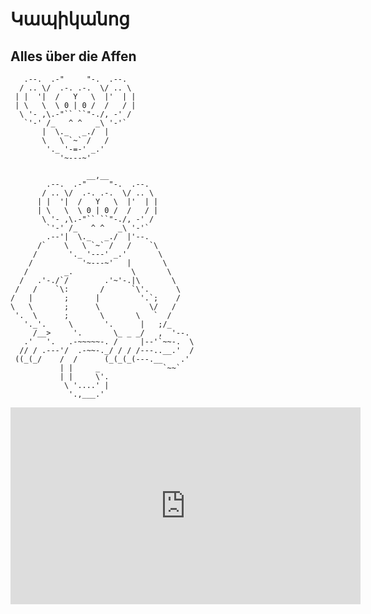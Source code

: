 # Կապիկանոց

## Alles über die Affen

```         __,__
   .--.  .-"     "-.  .--.
  / .. \/  .-. .-.  \/ .. \
 | |  '|  /   Y   \  |'  | |
 | \   \  \ 0 | 0 /  /   / |
  \ '- ,\.-"`` ``"-./, -' /
   `'-' /_   ^ ^   _\ '-'`
       |  \._   _./  |
       \   \ `~` /   /
        '._ '-=-' _.'
           '~---~'
 ```

```
                 __,__
        .--.  .-"     "-.  .--.
       / .. \/  .-. .-.  \/ .. \
      | |  '|  /   Y   \  |'  | |
      | \   \  \ 0 | 0 /  /   / |
       \ '- ,\.-"`` ``"-./, -' /
        `'-' /_   ^ ^   _\ '-'`
        .--'|  \._   _./  |'--. 
      /`    \   \ `~` /   /    `\
     /       '._ '---' _.'       \
    /           '~---~'   |       \
   /        _.             \       \
  /   .'-./`/        .'~'-.|\       \
 /   /    `\:       /      `\'.      \
/   |       ;      |         '.`;    /
\   \       ;      \           \/   /
 '.  \      ;       \       \   `  /
   '._'.     \       '.      |   ;/_
     /__>     '.       \_ _ _/   ,  '--.
   .'   '.   .-~~~~~-. /     |--'`~~-.  \
  // / .---'/  .-~~-._/ / / /---..__.'  /
 ((_(_/    /  /      (_(_(_(---.__    .'
           | |     _              `~~`
           | |     \'.
            \ '....' |
             '.,___.'
```

<iframe width="560" height="315" src="https://www.youtube.com/embed/FpOEN93LX-E" title="YouTube video player" frameborder="0" allow="accelerometer; autoplay; clipboard-write; encrypted-media; gyroscope; picture-in-picture; web-share" allowfullscreen></iframe>
